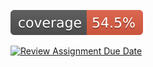 [![Coverage](.github/badges/jacoco.svg)](https://github.com/BME-MIT-IET/iet-hf-2023-minek/actions/workflows/gradle.yml)



[![Review Assignment Due Date](https://classroom.github.com/assets/deadline-readme-button-24ddc0f5d75046c5622901739e7c5dd533143b0c8e959d652212380cedb1ea36.svg)](https://classroom.github.com/a/coREwzrI)
